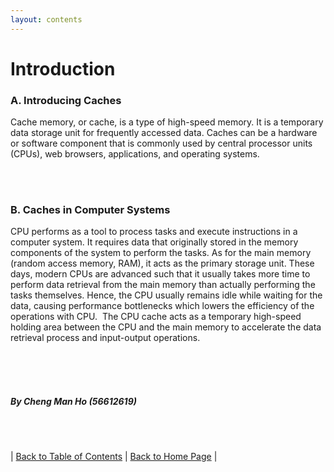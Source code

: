 ```yaml
---
layout: contents
---
```


# Introduction
### A. Introducing Caches
Cache memory, or cache, is a type of high-speed memory. It is a temporary data storage unit for frequently accessed data. Caches can be a hardware or software component that is commonly used by central processor units (CPUs), web browsers, applications, and operating systems.

<br/> <br/>

### B. Caches in Computer Systems
⁤CPU performs as a tool to process tasks and execute instructions in a computer system. ⁤⁤It requires data that originally stored in the memory components of the system to perform the tasks. ⁤⁤As for the main memory (random access memory, RAM), it acts as the primary storage unit. ⁤⁤These days, modern CPUs are advanced such that it usually takes more time to perform data retrieval from the main memory than actually performing the tasks themselves. ⁤⁤Hence, the CPU usually remains idle while waiting for the data, causing performance bottlenecks which lowers the efficiency of the operations with CPU. ⁤ The CPU cache acts as a temporary high-speed holding area between the CPU and the main memory to accelerate the data retrieval process and input-output operations.


<br/> <br/> <br/>
##### By Cheng Man Ho (56612619)
<br/> <br/>


| [Back to Table of Contents](../table_of_contents.md) | [Back to Home Page](../index.md) |
